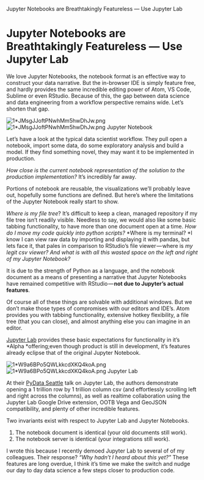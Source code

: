 Jupyter Notebooks are Breathtakingly Featureless — Use Jupyter Lab

# Jupyter Notebooks are Breathtakingly Featureless — Use Jupyter Lab

We love Jupyter Notebooks, the notebook format is an effective way to construct your data narrative. But the in-browser IDE is simply feature free, and hardly provides the same incredible editing power of Atom, VS Code, Sublime or even RStudio. Because of this, the gap between data science and data engineering from a workflow perspective remains wide. Let’s shorten that gap.

![1*JMsgJJoftPNwhMm5hwDhJw.png](../_resources/1193d05e539e00151955b5255d6326aa.png)
![1*JMsgJJoftPNwhMm5hwDhJw.png](../_resources/3cbd4a7e8bc046384757730c3172e176.png)
Jupyter Notebook

Let’s have a look at the typical data scientist workflow. They pull open a notebook, import some data, do some exploratory analysis and build a model. If they find something novel, they may want it to be implemented in production.

*How close is the current notebook representation of the solution to the production implementation?* It’s incredibly far away.

Portions of notebook are reusable, the visualizations we’ll probably leave out, hopefully some functions are defined. But here’s where the limitations of the Jupyter Notebook really start to show.

*Where is my file tree*? It’s difficult to keep a clean, managed repository if my file tree isn’t readily visible. Needless to say, we would also like some basic tabbing functionality, to have more than one document open at a time. *How do I move my code quickly into python scripts?*  *Where is my terminal? *I know I can view raw data by importing and displaying it with pandas, but lets face it, that pales in comparison to RStudio’s file viewer — where is *my *legit csv viewer? *And* w*hat is with all this wasted space on the left and right of my Jupyter Notebook?*

It is due to the strength of Python as a language, and the notebook document as a means of presenting a narrative that Jupyter Notebooks have remained competitive with RStudio — **not due to Jupyter’s actual features**.

Of course all of these things are solvable with additional windows. But we don’t make those types of compromises with our editors and IDE’s. Atom provides you with tabbing functionality, extensive hotkey flexibility, a file tree (that you can close), and almost anything else you can imagine in an editor.

[Jupyter Lab](https://github.com/jupyterlab/jupyterlab) provides these basic expectations for functionality in it’s *Alpha *offering;even though product is still in development, it’s features already eclipse that of the original Jupyter Notebook.

![1*W9a6BPo5QWLkkcdXKQ4koA.png](../_resources/bc6eb38e55dd1a95501c650cd1c2625f.png)
![1*W9a6BPo5QWLkkcdXKQ4koA.png](../_resources/5cb4a25a63d466ee78c2e23248905790.png)
Jupyter Lab

At their [PyData Seattle](https://www.youtube.com/watch?v=dSjvK-Z3o3U) talk on Jupyter Lab, the authors demonstrate opening a 1 trillion row by 1 trillion column csv (and effortlessly scrolling left and right across the columns), as well as realtime collaboration using the Jupyter Lab Google Drive extension, OOTB Vega and GeoJSON compatibility, and plenty of other incredible features.

Two invariants exist with respect to Jupyter Lab and Jupyter Notebooks.
1. The notebook document is identical (your old documents still work).
2. The notebook server is identical (your integrations still work).

I wrote this because I recently demoed Jupyter Lab to several of of my colleagues. Their response? *“Why hadn’t I heard about this yet?”* These features are long overdue, I think it’s time we make the switch and nudge our day to day data science a few steps closer to production code.